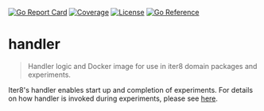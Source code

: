 [![Go Report Card](https://goreportcard.com/badge/github.com/iter8-tools/iter8-kfserving-handler)](https://goreportcard.com/report/github.com/iter8-tools/iter8-kfserving-handler)
[![Coverage](https://codecov.io/gh/iter8-tools/iter8-kfserving-handler/branch/main/graphs/badge.svg?branch=main)](https://codecov.io/gh/iter8-tools/iter8-kfserving-handler)
[![License](https://img.shields.io/badge/License-Apache%202.0-blue.svg)](https://opensource.org/licenses/Apache-2.0)
[![Go Reference](https://pkg.go.dev/badge/github.com/iter8-tools/iter8-kfserving-handler.svg)](https://pkg.go.dev/github.com/iter8-tools/iter8-kfserving-handler)
# handler
> Handler logic and Docker image for use in iter8 domain packages and experiments.

Iter8's handler enables start up and completion of experiments. For details on how handler is invoked during experiments, please see [here](https://github.com/iter8-tools/iter8-kfserving/wiki/Under-the-Hood).
